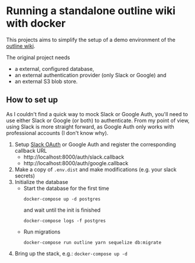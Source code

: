 # Running a standalone outline wiki with docker

This projects aims to simplify the setup of a demo environment of the [outline wiki](https://github.com/outline/outline).

The original project needs
- a external, configured database,
- an external authentication provider (only Slack or Google) and
- an external S3 blob store.



## How to set up

As I couldn't find a quick way to mock Slack or Google Auth, you'll need to use either Slack or Google (or both) to authenticate. From my point of view, using Slack is more straight forward, as Google Auth only works with professional accounts (I don't know why).

1.  Setup [Slack OAuth](https://api.slack.com/apps) or Google Auth and register the corresponding callback URL
    - http://localhost:8000/auth/slack.callback
    - http://localhost:8000/auth/google.callback
1.  Make a copy of `.env.dist` and make modifications (e.g. your slack secrets)
2.  Initialize the database
    - Start the database for the first time
      ```
      docker-compose up -d postgres
      ```
      and wait until the init is finished
      ```
      docker-compose logs -f postgres
      ```
    - Run migrations
      ```
      docker-compose run outline yarn sequelize db:migrate
      ```
3. Bring up the stack, e.g.: `docker-compose up -d`
